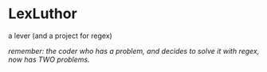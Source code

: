 # LexLuthor
a lever (and a project for regex)

_remember: the coder who has a problem, and decides to solve it with regex, now has TWO problems._

